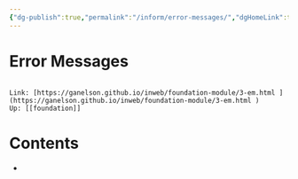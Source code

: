 ```yaml
---
{"dg-publish":true,"permalink":"/inform/error-messages/","dgHomeLink":true,"dgPassFrontmatter":false}
---
```


# Error Messages
```ad-info

Link: [https://ganelson.github.io/inweb/foundation-module/3-em.html ](https://ganelson.github.io/inweb/foundation-module/3-em.html )
Up: [[foundation]]
```

# Contents
- 